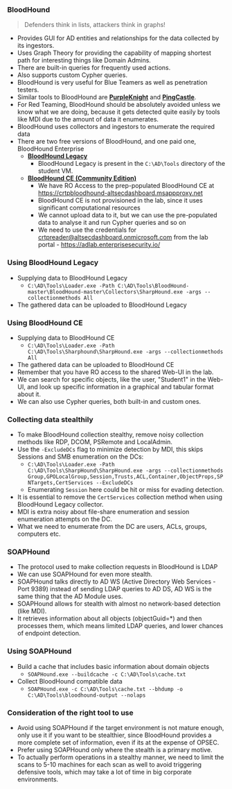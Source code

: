 ### BloodHound
> Defenders think in lists, attackers think in graphs!
- Provides GUI for AD entities and relationships for the data collected by its ingestors.
- Uses Graph Theory for providing the capability of mapping shortest path for interesting things like Domain Admins.
- There are built-in queries for frequently used actions.
- Also supports custom Cypher queries.
- BloodHound is very useful for Blue Teamers as well as penetration testers.
- Similar tools to BloodHound are **[PurpleKnight](https://www.semperis.com/purple-knight/)** and **[PingCastle](https://www.pingcastle.com/)**.
- For Red Teaming, BloodHound should be absolutely avoided unless we know what we are doing, because it gets detected quite easily by tools like MDI due to the amount of data it enumerates.
- BloodHound uses collectors and ingestors to enumerate the required data
- There are two free versions of BloodHound, and one paid one, BloodHound Enterprise
	- **[BloodHound Legacy](https://github.com/BloodHoundAD/BloodHound)**
		- BloodHound Legacy is present in the `C:\AD\Tools` directory of the student VM.
	- **[BloodHound CE (Community Edition)](https://github.com/SpecterOps/BloodHound)**
		- We have RO Access to the prep-populated BloodHound CE at https://crtpbloodhound-altsecdashboard.msappproxy.net
		- BloodHound CE is not provisioned in the lab, since it uses significant computational resources
		- We cannot upload data to it, but we can use the pre-populated data to analyse it and run Cypher queries and so on
		- We need to use the credentials for crtpreader@altsecdashboard.onmicrosoft.com from the lab portal - https://adlab.enterprisesecurity.io/

### Using BloodHound Legacy
- Supplying data to BloodHound Legacy
	- `C:\AD\Tools\Loader.exe -Path C:\AD\Tools\BloodHound-master\BloodHound-master\Collectors\SharpHound.exe -args --collectionmethods All`
- The gathered data can be uploaded to BloodHound Legacy

### Using BloodHound CE
- Supplying data to BloodHound CE
	- `C:\AD\Tools\Loader.exe -Path C:\AD\Tools\Sharphound\SharpHound.exe -args --collectionmethods All`
- The gathered data can be uploaded to BloodHound CE
- Remember that you have RO access to the shared Web-UI in the lab.
- We can search for specific objects, like the user, "Student1" in the Web-UI, and look up specific information in a graphical and tabular format about it.
- We can also use Cypher queries, both built-in and custom ones.

### Collecting data stealthily
- To make BloodHound collection stealthy, remove noisy collection methods like RDP, DCOM, PSRemote and LocalAdmin.
- Use the `-ExcludeDCs` flag to minimize detection by MDI, this skips Sessions and SMB enumeration on the DCs:
	- `C:\AD\Tools\Loader.exe -Path C:\AD\Tools\SharpHound\SharpHound.exe -args --collectionmethods Group,GPOLocalGroup,Session,Trusts,ACL,Container,ObjectProps,SPNTargets,CertServices --ExcludeDCs`
	- Enumerating `Session` here could be hit or miss for evading detection.
- It is essential to remove the `CertServices` collection method when using BloodHound Legacy collector.
- MDI is extra noisy about file-share enumeration and session enumeration attempts on the DC.
- What we need to enumerate from the DC are users, ACLs, groups, computers etc.

### SOAPHound
- The protocol used to make collection requests in BloodHound is LDAP
- We can use SOAPHound for even more stealth.
- SOAPHound talks directly to AD WS (Active Directory Web Services - Port 9389) instead of sending LDAP queries to AD DS, AD WS is the same thing that the AD Module uses.
- SOAPHound allows for stealth with almost no network-based detection (like MDI).
- It retrieves information about all objects (objectGuid=\*) and then processes them, which means limited LDAP queries, and lower chances of endpoint detection.

### Using SOAPHound
- Build a cache that includes basic information about domain objects
	- `SOAPHound.exe --buildcache -c C:\AD\Tools\cache.txt`
- Collect BloodHound compatible data
	- `SOAPHound.exe -c C:\AD\Tools\cache.txt --bhdump -o C:\AD\Tools\bloodhound-output --nolaps`

### Consideration of the right tool to use
- Avoid using SOAPHound if the target environment is not mature enough, only use it if you want to be stealthier, since BloodHound provides a more complete set of information, even if its at the expense of OPSEC.
- Prefer using SOAPHound only where the stealth is a primary motive.
- To actually perform operations in a stealthy manner, we need to limit the scans to 5-10 machines for each scan as well to avoid triggering defensive tools, which may take a lot of time in big corporate environments.